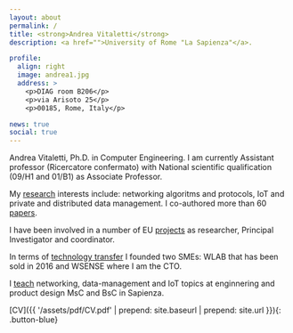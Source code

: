 ```yaml
---
layout: about
permalink: /
title: <strong>Andrea Vitaletti</strong>
description: <a href="">University of Rome "La Sapienza"</a>. 

profile:
  align: right
  image: andrea1.jpg
  address: >
    <p>DIAG room B206</p>
    <p>via Arisoto 25</p>
    <p>00185, Rome, Italy</p>

news: true
social: true
---
```



Andrea Vitaletti, Ph.D. in Computer Engineering. I am  currently Assistant professor (Ricercatore confermato) with National scientific qualification (09/H1 and 01/B1) as Associate Professor.

My [research]({{site.baseurl}}/research/) interests include: networking algoritms and protocols, IoT and private and distributed data management. I co-authored more than 60 [papers]({{site.baseurl}}/research/#Bibliography).

I have been involved in a number of EU [projects]({{site.baseurl}}/projects/) as researcher, Principal Investigator and coordinator. 

In terms of [technology transfer]({{site.baseurl}}/techtransf/) I founded two SMEs: WLAB that has been sold in 2016 and WSENSE where I am the CTO. 

I [teach]({{site.baseurl}}/teaching/) networking, data-management and IoT topics at enginnering and product design MsC and BsC in Sapienza.

[CV]({{ '/assets/pdf/CV.pdf' | prepend: site.baseurl | prepend: site.url }}){: .button-blue}


